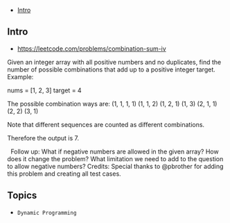- [Intro](#intro)

## Intro

- https://leetcode.com/problems/combination-sum-iv

Given an integer array with all positive numbers and no duplicates, find the number of possible combinations that add up to a positive integer target.
Example:

nums = [1, 2, 3]
target = 4

The possible combination ways are:
(1, 1, 1, 1)
(1, 1, 2)
(1, 2, 1)
(1, 3)
(2, 1, 1)
(2, 2)
(3, 1)

Note that different sequences are counted as different combinations.

Therefore the output is 7.

 
Follow up:
What if negative numbers are allowed in the given array?
How does it change the problem?
What limitation we need to add to the question to allow negative numbers?
Credits:
Special thanks to @pbrother for adding this problem and creating all test cases.


## Topics

- `Dynamic Programming`


